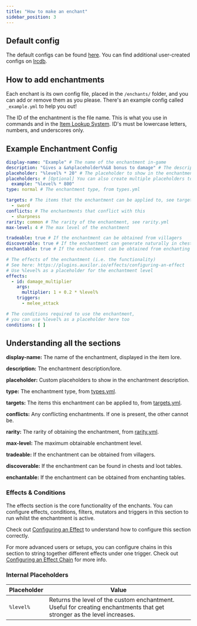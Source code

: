 ```yaml
---
title: "How to make an enchant"
sidebar_position: 3
---
```


## Default config
The default configs can be found [here](https://github.com/Auxilor/EcoEnchants/tree/master/eco-core/core-plugin/src/main/resources/enchants).
You can find additional user-created configs on [lrcdb](https://lrcdb.auxilor.io/).

## How to add enchantments
Each enchant is its own config file, placed in the `/enchants/` folder, and you can add or remove them as you please. There's an example config called `_example.yml` to help you out!

The ID of the enchantment is the file name. This is what you use in commands and in the [Item Lookup System](https://plugins.auxilor.io/all-plugins/the-item-lookup-system).
ID's must be lowercase letters, numbers, and underscores only.

## Example Enchantment Config

```yaml
display-name: "Example" # The name of the enchantment in-game
description: "Gives a &a%placeholder%%&8 bonus to damage" # The description of the enchantment
placeholder: "%level% * 20" # The placeholder to show in the enchantment description
placeholders: # [Optional] You can also create multiple placeholders to show in the enchantment description
  example: "%level% * 800"
type: normal # The enchantment type, from types.yml

targets: # The items that the enchantment can be applied to, see targets.yml
  - sword
conflicts: # The enchantments that conflict with this
  - sharpness
rarity: common # The rarity of the enchantment, see rarity.yml
max-level: 4 # The max level of the enchantment

tradeable: true # If the enchantment can be obtained from villagers
discoverable: true # If the enchantment can generate naturally in chests
enchantable: true # If the enchantment can be obtained from enchanting tables

# The effects of the enchantment (i.e. the functionality)
# See here: https://plugins.auxilor.io/effects/configuring-an-effect
# Use %level% as a placeholder for the enchantment level
effects:
  - id: damage_multiplier
    args:
      multiplier: 1 + 0.2 * %level%
    triggers:
      - melee_attack

# The conditions required to use the enchantment,
# you can use %level% as a placeholder here too
conditions: [ ]
```

## Understanding all the sections

**display-name:** The name of the enchantment, displayed in the item lore.

**description:** The enchantment description/lore.

**placeholder:** Custom placeholders to show in the enchantment description.

**type:** The enchantment type, from [types.yml](https://github.com/Auxilor/EcoEnchants/blob/master/eco-core/core-plugin/src/main/resources/types.yml).

**targets:** The items this enchantment can be applied to, from [targets.yml](https://github.com/Auxilor/EcoEnchants/blob/master/eco-core/core-plugin/src/main/resources/targets.yml).

**conflicts:** Any conflicting enchantments. If one is present, the other cannot be.

**rarity:** The rarity of obtaining the enchantment, from [rarity.yml](https://github.com/Auxilor/EcoEnchants/blob/master/eco-core/core-plugin/src/main/resources/rarity.yml).

**max-level:** The maximum obtainable enchantment level.

**tradeable:** If the enchantment can be obtained from villagers.

**discoverable:** If the enchantment can be found in chests and loot tables.

**enchantable:** If the enchantment can be obtained from enchanting tables.

### Effects & Conditions

The effects section is the core functionality of the enchants. You can configure effects, conditions, filters, mutators and triggers in this section to run whilst the enchantment is active.

Check out [Configuring an Effect](https://plugins.auxilor.io/effects/configuring-an-effect) to understand how to configure this section correctly.

For more advanced users or setups, you can configure chains in this section to string together different effects under one trigger. Check out [Configuring an Effect Chain](https://plugins.auxilor.io/effects/configuring-a-chain) for more info.

### Internal Placeholders

| Placeholder | Value                                                                                                                   |
| ----------- | ----------------------------------------------------------------------------------------------------------------------- |
| `%level%`   | Returns the level of the custom enchantment. Useful for creating enchantments that get stronger as the level increases. |
